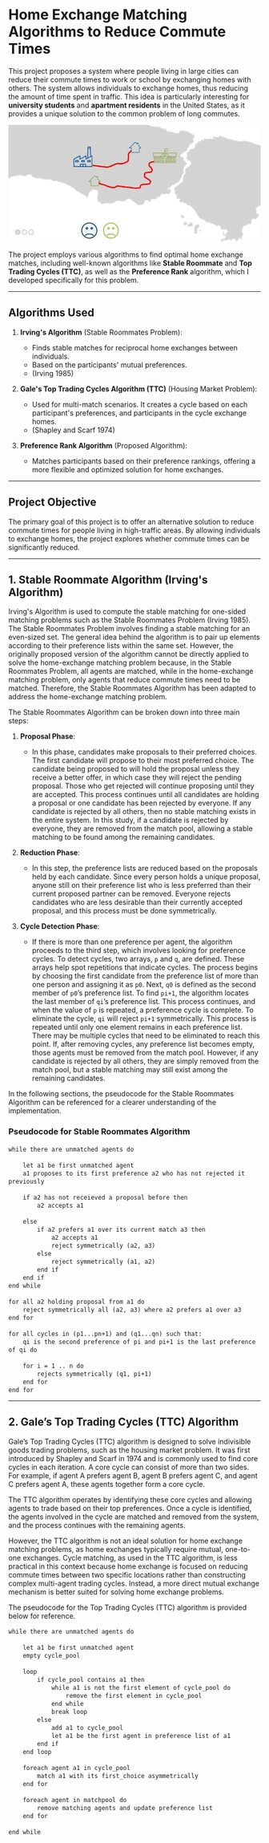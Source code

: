 # Home Exchange Matching Algorithms to Reduce Commute Times

This project proposes a system where people living in large cities can reduce their commute times to work or school by exchanging homes with others. The system allows individuals to exchange homes, thus reducing the amount of time spent in traffic. This idea is particularly interesting for **university students** and **apartment residents** in the United States, as it provides a unique solution to the common problem of long commutes.

![Home Exchange Matching](readme-images/cover-image.gif)

The project employs various algorithms to find optimal home exchange matches, including well-known algorithms like **Stable Roommate** and **Top Trading Cycles (TTC)**, as well as the **Preference Rank** algorithm, which I developed specifically for this problem.

---
## Algorithms Used

1. **Irving's Algorithm** (Stable Roommates Problem):
   - Finds stable matches for reciprocal home exchanges between individuals.
   - Based on the participants' mutual preferences.
   - (Irving 1985)

2. **Gale's Top Trading Cycles Algorithm (TTC)** (Housing Market Problem):
   - Used for multi-match scenarios. It creates a cycle based on each participant's preferences, and participants in the cycle exchange homes.
   - (Shapley and Scarf 1974)

3. **Preference Rank Algorithm** (Proposed Algorithm):
   - Matches participants based on their preference rankings, offering a more flexible and optimized solution for home exchanges.

---
## Project Objective

The primary goal of this project is to offer an alternative solution to reduce commute times for people living in high-traffic areas. By allowing individuals to exchange homes, the project explores whether commute times can be significantly reduced.

---
## 1. Stable Roommate Algorithm (Irving's Algorithm)

Irving's Algorithm is used to compute the stable matching for one-sided matching problems such as the Stable Roommates Problem (Irving 1985). The Stable Roommates Problem involves finding a stable matching for an even-sized set. The general idea behind the algorithm is to pair up elements according to their preference lists within the same set. However, the originally proposed version of the algorithm cannot be directly applied to solve the home-exchange matching problem because, in the Stable Roommates Problem, all agents are matched, while in the home-exchange matching problem, only agents that reduce commute times need to be matched. Therefore, the Stable Roommates Algorithm has been adapted to address the home-exchange matching problem.

The Stable Roommates Algorithm can be broken down into three main steps:

1. **Proposal Phase**:
   - In this phase, candidates make proposals to their preferred choices. The first candidate will propose to their most preferred choice. The candidate being proposed to will hold the proposal unless they receive a better offer, in which case they will reject the pending proposal. Those who get rejected will continue proposing until they are accepted. This process continues until all candidates are holding a proposal or one candidate has been rejected by everyone. If any candidate is rejected by all others, then no stable matching exists in the entire system. In this study, if a candidate is rejected by everyone, they are removed from the match pool, allowing a stable matching to be found among the remaining candidates.

2. **Reduction Phase**:
   - In this step, the preference lists are reduced based on the proposals held by each candidate. Since every person holds a unique proposal, anyone still on their preference list who is less preferred than their current proposed partner can be removed. Everyone rejects candidates who are less desirable than their currently accepted proposal, and this process must be done symmetrically.

3. **Cycle Detection Phase**:
   - If there is more than one preference per agent, the algorithm proceeds to the third step, which involves looking for preference cycles. To detect cycles, two arrays, `p` and `q`, are defined. These arrays help spot repetitions that indicate cycles. The process begins by choosing the first candidate from the preference list of more than one person and assigning it as `p0`. Next, `q0` is defined as the second member of `p0`’s preference list. To find `pi+1`, the algorithm locates the last member of `qi`’s preference list. This process continues, and when the value of `p` is repeated, a preference cycle is complete. To eliminate the cycle, `qi` will reject `pi+1` symmetrically. This process is repeated until only one element remains in each preference list. There may be multiple cycles that need to be eliminated to reach this point. If, after removing cycles, any preference list becomes empty, those agents must be removed from the match pool. However, if any candidate is rejected by all others, they are simply removed from the match pool, but a stable matching may still exist among the remaining candidates.

In the following sections, the pseudocode for the Stable Roommates Algorithm can be referenced for a clearer understanding of the implementation.

### Pseudocode for Stable Roommates Algorithm

```plaintext
while there are unmatched agents do

	let a1 be first unmatched agent
	a1 proposes to its first preference a2 who has not rejected it previously

	if a2 has not receieved a proposal before then
		a2 accepts a1

	else
		if a2 prefers a1 over its current match a3 then
			a2 accepts a1
			reject symmetrically (a2, a3)
		else
			reject symmetrically (a1, a2)
		end if
	end if
end while

for all a2 holding proposal from a1 do
	reject symmetrically all (a2, a3) where a2 prefers a1 over a3
end for

for all cycles in (p1...pn+1) and (q1...qn) such that:
	qi is the second preference of pi and pi+1 is the last preference of qi do

	for i = 1 .. n do
		rejects symmetrically (q1, pi+1)
	end for
end for
```

---
## 2. Gale’s Top Trading Cycles (TTC) Algorithm

Gale’s Top Trading Cycles (TTC) algorithm is designed to solve indivisible goods trading problems, such as the housing market problem. It was first introduced by Shapley and Scarf in 1974 and is commonly used to find core cycles in each iteration. A core cycle can consist of more than two sides. For example, if agent A prefers agent B, agent B prefers agent C, and agent C prefers agent A, these agents together form a core cycle.

The TTC algorithm operates by identifying these core cycles and allowing agents to trade based on their top preferences. Once a cycle is identified, the agents involved in the cycle are matched and removed from the system, and the process continues with the remaining agents.

However, the TTC algorithm is not an ideal solution for home exchange matching problems, as home exchanges typically require mutual, one-to-one exchanges. Cycle matching, as used in the TTC algorithm, is less practical in this context because home exchange is focused on reducing commute times between two specific locations rather than constructing complex multi-agent trading cycles. Instead, a more direct mutual exchange mechanism is better suited for solving home exchange problems.

The pseudocode for the Top Trading Cycles (TTC) algorithm is provided below for reference.

```plaintext
while there are unmatched agents do

	let a1 be first unmatched agent
	empty cycle_pool

	loop
		if cycle_pool contains a1 then
			while a1 is not the first element of cycle_pool do
				remove the first element in cycle_pool
			end while
			break loop
		else
			add a1 to cycle_pool
			let a1 be the first agent in preference list of a1
		end if
	end loop

	foreach agent a1 in cycle_pool
		match a1 with its first_choice asymmetrically
	end for

	foreach agent in matchpool do
		remove matching agents and update preference list
	end for

end while
```
